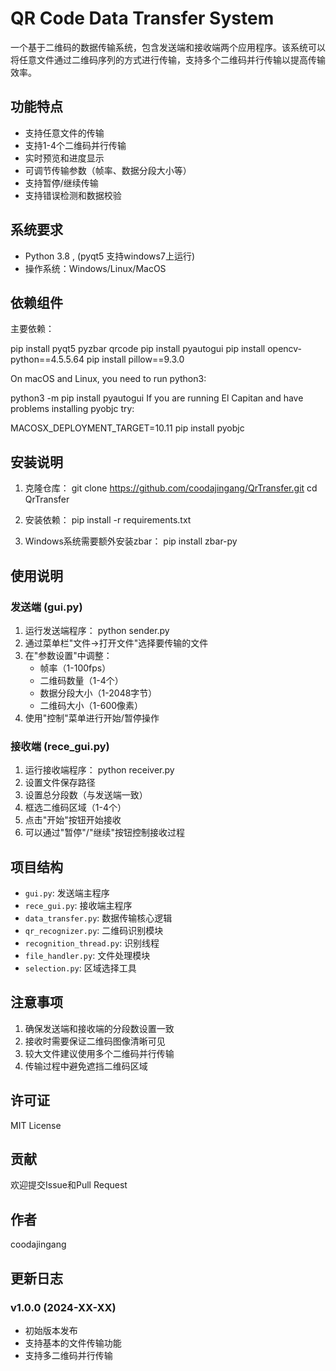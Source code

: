 # QR Code Data Transfer System

一个基于二维码的数据传输系统，包含发送端和接收端两个应用程序。该系统可以将任意文件通过二维码序列的方式进行传输，支持多个二维码并行传输以提高传输效率。

## 功能特点

- 支持任意文件的传输
- 支持1-4个二维码并行传输
- 实时预览和进度显示
- 可调节传输参数（帧率、数据分段大小等）
- 支持暂停/继续传输
- 支持错误检测和数据校验

## 系统要求

- Python 3.8 , (pyqt5 支持windows7上运行)
- 操作系统：Windows/Linux/MacOS

## 依赖组件

主要依赖：

pip install pyqt5 pyzbar qrcode
pip install pyautogui
pip install opencv-python==4.5.5.64
pip install pillow==9.3.0

On macOS and Linux, you need to run python3:

python3 -m pip install pyautogui
If you are running El Capitan and have problems installing pyobjc try:

MACOSX_DEPLOYMENT_TARGET=10.11 pip install pyobjc

## 安装说明

1. 克隆仓库：
git clone https://github.com/coodajingang/QrTransfer.git
cd QrTransfer

2. 安装依赖：
pip install -r requirements.txt

3. Windows系统需要额外安装zbar：
pip install zbar-py


## 使用说明

### 发送端 (gui.py)

1. 运行发送端程序：
python sender.py
2. 通过菜单栏"文件->打开文件"选择要传输的文件
3. 在"参数设置"中调整：
   - 帧率（1-100fps）
   - 二维码数量（1-4个）
   - 数据分段大小（1-2048字节）
   - 二维码大小（1-600像素）
4. 使用"控制"菜单进行开始/暂停操作

### 接收端 (rece_gui.py)

1. 运行接收端程序：
python receiver.py
2. 设置文件保存路径
3. 设置总分段数（与发送端一致）
4. 框选二维码区域（1-4个）
5. 点击"开始"按钮开始接收
6. 可以通过"暂停"/"继续"按钮控制接收过程

## 项目结构

- `gui.py`: 发送端主程序
- `rece_gui.py`: 接收端主程序
- `data_transfer.py`: 数据传输核心逻辑
- `qr_recognizer.py`: 二维码识别模块
- `recognition_thread.py`: 识别线程
- `file_handler.py`: 文件处理模块
- `selection.py`: 区域选择工具

## 注意事项

1. 确保发送端和接收端的分段数设置一致
2. 接收时需要保证二维码图像清晰可见
3. 较大文件建议使用多个二维码并行传输
4. 传输过程中避免遮挡二维码区域

## 许可证

MIT License

## 贡献

欢迎提交Issue和Pull Request

## 作者

coodajingang

## 更新日志

### v1.0.0 (2024-XX-XX)
- 初始版本发布
- 支持基本的文件传输功能
- 支持多二维码并行传输

